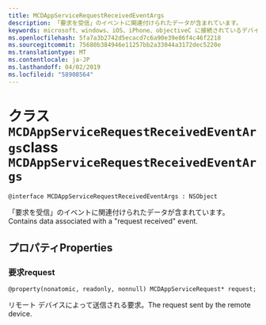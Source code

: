 ```yaml
---
title: MCDAppServiceRequestReceivedEventArgs
description: 「要求を受信」のイベントに関連付けられたデータが含まれています。
keywords: microsoft、windows、iOS、iPhone、objectiveC に接続されているデバイス、プロジェクトのローマ
ms.openlocfilehash: 5fa7a3b2742d5ecacd7c6a90e39e86f4c46f2218
ms.sourcegitcommit: 75680b384946e11257bb2a33044a3172dec5220e
ms.translationtype: MT
ms.contentlocale: ja-JP
ms.lasthandoff: 04/02/2019
ms.locfileid: "58908564"
---
```

# <a name="class-mcdappservicerequestreceivedeventargs"></a><span data-ttu-id="69ad0-104">クラス `MCDAppServiceRequestReceivedEventArgs`</span><span class="sxs-lookup"><span data-stu-id="69ad0-104">class `MCDAppServiceRequestReceivedEventArgs`</span></span> 

```
@interface MCDAppServiceRequestReceivedEventArgs : NSObject
```  
<span data-ttu-id="69ad0-105">「要求を受信」のイベントに関連付けられたデータが含まれています。</span><span class="sxs-lookup"><span data-stu-id="69ad0-105">Contains data associated with a "request received" event.</span></span>

## <a name="properties"></a><span data-ttu-id="69ad0-106">プロパティ</span><span class="sxs-lookup"><span data-stu-id="69ad0-106">Properties</span></span>

### <a name="request"></a><span data-ttu-id="69ad0-107">要求</span><span class="sxs-lookup"><span data-stu-id="69ad0-107">request</span></span>
`@property(nonatomic, readonly, nonnull) MCDAppServiceRequest* request;`

<span data-ttu-id="69ad0-108">リモート デバイスによって送信される要求。</span><span class="sxs-lookup"><span data-stu-id="69ad0-108">The request sent by the remote device.</span></span>